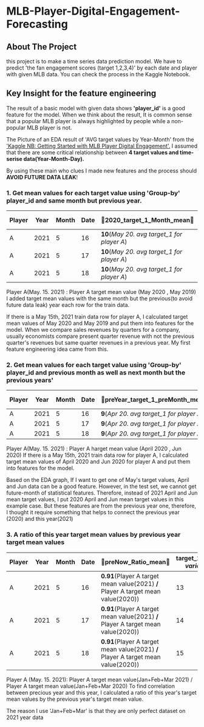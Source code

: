 # MLB-Player-Digital-Engagement-Forecasting

## About The Project

this project is to make a time series data prediction model.
We have to predict 'the fan engagement scores (target 1,2,3,4)' by each date and player with given MLB data.
You can check the process in the Kaggle Notebook.

## Key Insight for the feature engineering ##

 The result of a basic model with given data shows **'player_id'**  is a good feature for the model. When we think about the result, It is common sense that a popular MLB player is always highlighted by people while a non-popular MLB player is not. 

The Picture of an EDA result of 'AVG target values by Year-Month' from the ['Kaggle NB: Getting Started with MLB Player Digital Engagement'.](https://www.kaggle.com/ryanholbrook/getting-started-with-mlb-player-digital-engagement)
I assumed that there are some critical relationship between **4 target values and time-serise data(Year-Month-Day).**

By using these main who clues I made new features and the process should **AVOID FUTURE DATA LEAK**!


### 1. Get mean values for each target value using 'Group-by' player_id and same month but previous year.



|Player|Year|Month|Date|&#x1F537;2020_target_1_Month_mean&#x1F537;|&#x1F537;2019_target_1_Month_mean&#x1F537;|target_1(*target variable*)|
|---|---|---|---|---|---|---|
|A|2021|5|16|**10**(*May 20. avg target_1 for player A*)|**12**(*May 19. avg target_1 for player A*)|13|
|A|2021|5|17|**10**(*May 20. avg target_1 for player A*)|**12**(*May 19. avg target_1 for player A*)|14|
|A|2021|5|18|**10**(*May 20. avg target_1 for player A*)|**12**(*May 19. avg target_1 for player A*)|15|

Player A(May. 15. 2021) : Player A target mean value (May 2020 , May 2019)
I added target mean values with the same month but the previous(to avoid future data leak) year each row for the train data.

If there is a May 15th, 2021 train data row for player A, I calculated target mean values of May 2020 and May 2019 and put them into features for the model.
When we compare sales revenues by quarters for a company, usually economists compare present quarter revenue with not the previous quarter's revenues but same quarter revenues in a previous year. My first feature engineering idea came from this.

### 2. Get mean values for each target value using 'Group-by' player_id and previous month as well as next month but the previous years'


|Player|Year|Month|Date|&#x1F537;preYear_target_1_preMonth_mean&#x1F537;|&#x1F537;preYear_target_1_nextMonth_mean&#x1F537;|target_1(*target variable*)|
|---|---|---|---|---|---|---|
|A|2021|5|16|**9**(*Apr 20. avg target_1 for player A*)|**16**(*Jun 20. avg target_1 for player A*)|13|
|A|2021|5|17|**9**(*Apr 20. avg target_1 for player A*)|**16**(*Jun 20. avg target_1 for player A*)|14|
|A|2021|5|18|**9**(*Apr 20. avg target_1 for player A*)|**16**(*Jun 20. avg target_1 for player A*)|15|

Player A(May. 15. 2021) : Player A harget mean value (April 2020 , Jun 2020)
If there is a May 15th, 2021 train data row for player A, I calculated target mean values of April 2020 and Jun 2020 for player A and put them into features for the model.

Based on the EDA graph, If I want to get one of May's target values, April and Jun data can be a good feature. However, in the test set, we cannot get future-month of statistical features. Therefore, instead of 2021 April and Jun mean target values, I put 2020 April and Jun mean target values in this example case. But these features are from the previous year one, therefore, I thought it require something that helps to connect the previous year (2020) and this year(2021)

### 3. A ratio of this year target mean values by previous year target mean values


|Player|Year|Month|Date|&#x1F537;preNow_Ratio_mean&#x1F537;|target_1(*target variable*)|
|---|---|---|---|---|---|
|A|2021|5|16|**0.91**(Player A target mean value(2021) **/** Player A target mean value(2020))|13|
|A|2021|5|17|**0.91**(Player A target mean value(2021) **/** Player A target mean value(2020))|14|
|A|2021|5|18|**0.91**(Player A target mean value(2021) **/** Player A target mean value(2020))|15|

Player A (May. 15. 2021): Player A target mean value(Jan+Feb+Mar 2021) / Player A target mean value(Jan+Feb+Mar 2020)
To find correlation between precious year and this year, I calculated a ratio of this year's target mean values by the previous year's target mean value.

The reason I use 'Jan+Feb+Mar' is that they are only perfect dataset on 2021 year data



